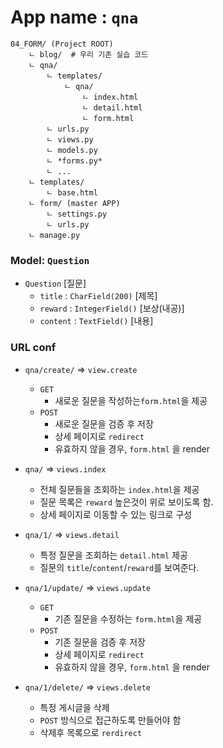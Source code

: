 
# App name : `qna`

```
04_FORM/ (Project ROOT)
    ㄴ blog/  # 우리 기존 실습 코드
    ㄴ qna/
        ㄴ templates/
            ㄴ qna/
                ㄴ index.html
                ㄴ detail.html
                ㄴ form.html
        ㄴ urls.py
        ㄴ views.py
        ㄴ models.py
        ㄴ *forms.py*
        ㄴ ...
    ㄴ templates/
        ㄴ base.html
    ㄴ form/ (master APP)
        ㄴ settings.py
        ㄴ urls.py
    ㄴ manage.py

```

### Model: `Question`
- `Question` [질문]
    - `title` : `CharField(200)`  [제목]
    - `reward` : `IntegerField()` [보상(내공)]
    - `content` : `TextField()`   [내용]


### URL conf
- `qna/create/` => `view.create`
    - `GET`
        - 새로운 질문을 작성하는`form.html`을 제공
    - `POST`
        - 새로운 질문을 검증 후 저장
        - 상세 페이지로 `redirect`
        - 유효하지 않을 경우, `form.html` 을 render

- `qna/` => `views.index`
    - 전체 질문들을 조회하는 `index.html`을 제공
    - 질문 목록은 `reward` 높은것이 위로 보이도록 함.
    - 상세 페이지로 이동할 수 있는 링크로 구성
- `qna/1/` => `views.detail`
    - 특정 질문을 조회하는 `detail.html` 제공
    - 질문의 `title`/`content`/`reward`를 보여준다.
- `qna/1/update/` => `views.update`
    - `GET`
        - 기존 질문을 수정하는 `form.html`을 제공
    - `POST`
        - 기존 질문을 검증 후 저장
        - 상세 페이지로 `redirect`
        - 유효하지 않을 경우, `form.html` 을 render
- `qna/1/delete/` => `views.delete`
    - 특정 게시글을 삭제
    - `POST` 방식으로 접근하도록 만들어야 함
    - 삭제후 목록으로 `rerdirect`
